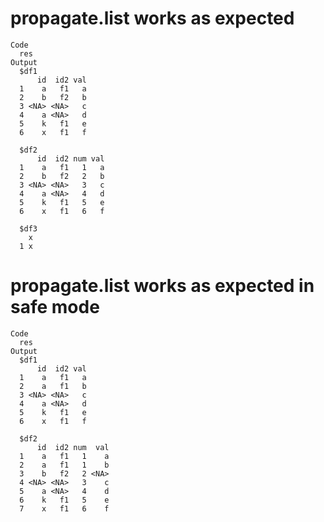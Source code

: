 # propagate.list works as expected

    Code
      res
    Output
      $df1
          id  id2 val
      1    a   f1   a
      2    b   f2   b
      3 <NA> <NA>   c
      4    a <NA>   d
      5    k   f1   e
      6    x   f1   f
      
      $df2
          id  id2 num val
      1    a   f1   1   a
      2    b   f2   2   b
      3 <NA> <NA>   3   c
      4    a <NA>   4   d
      5    k   f1   5   e
      6    x   f1   6   f
      
      $df3
        x
      1 x
      

# propagate.list works as expected in safe mode

    Code
      res
    Output
      $df1
          id  id2 val
      1    a   f1   a
      2    a   f1   b
      3 <NA> <NA>   c
      4    a <NA>   d
      5    k   f1   e
      6    x   f1   f
      
      $df2
          id  id2 num  val
      1    a   f1   1    a
      2    a   f1   1    b
      3    b   f2   2 <NA>
      4 <NA> <NA>   3    c
      5    a <NA>   4    d
      6    k   f1   5    e
      7    x   f1   6    f
      

